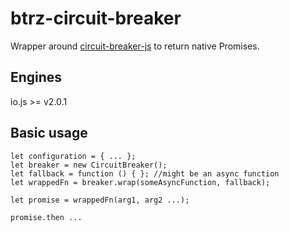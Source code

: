 # btrz-circuit-breaker

Wrapper around [circuit-breaker-js](https://www.npmjs.com/package/circuit-breaker-js) to return native Promises.

## Engines

io.js >= v2.0.1

## Basic usage

    let configuration = { ... };
    let breaker = new CircuitBreaker();
    let fallback = function () { }; //might be an async function
    let wrappedFn = breaker.wrap(someAsyncFunction, fallback);
    
    let promise = wrappedFn(arg1, arg2 ...);
    
    promise.then ...
